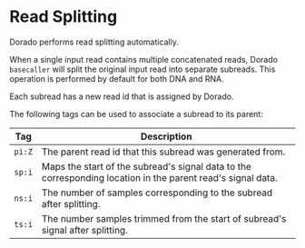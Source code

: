 # Read Splitting

Dorado performs read splitting automatically.

When a single input read contains multiple concatenated reads, Dorado `basecaller` will split the
original input read into separate subreads. This operation is performed by default for both DNA
and RNA.

Each subread has a new read id that is assigned by Dorado.

The following tags can be used to associate a subread to its parent:

| Tag | Description |
| --- | ----------- |
| `pi:Z` | The parent read id that this subread was generated from. |
| `sp:i` | Maps the start of the subread's signal data to the corresponding location in the parent read's signal data. |
| `ns:i` | The number of samples corresponding to the subread after splitting. |
| `ts:i` | The number samples trimmed from the start of subread's signal after splitting. |
